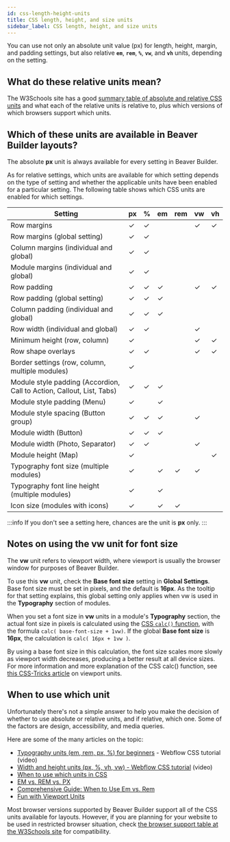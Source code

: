 ```yaml
---
id: css-length-height-units
title: CSS length, height, and size units
sidebar_label: CSS length, height, and size units
---
```


You can use not only an absolute unit value (px) for length, height, margin,
and padding settings, but also relative **`em`**, **`rem`**, **`%`**, **`vw`**,
and **`vh`** units, depending on the setting.

## What do these relative units mean?

The W3Schools site has a good [summary table of absolute and relative CSS units](https://www.w3schools.com/cssref/css_units.asp) and what each of the relative units is relative to, plus which versions of which browsers support
which units.

##  Which of these units are available in Beaver Builder layouts?

The absolute **px** unit is always available for every setting in Beaver
Builder.

As for relative settings, which units are available for which setting depends
on the type of setting and whether the applicable units have been enabled for
a particular setting. The following table shows which CSS units are enabled
for which settings.

Setting  |  px  |  %  |  em  |  rem  |  vw  |  vh  
---|---|---|---|---|---|---  
Row margins  |  ✓  |  ✓  |  |  |  ✓  |  ✓  
Row margins (global setting)  |  ✓  |  ✓  |  |  |  |  
Column margins (individual and global)  |  ✓  |  ✓  |  |  |  |  
Module margins (individual and global)  |  ✓  |  ✓  |  |  |  |  
Row padding  |  ✓  |  ✓  |  ✓  |  |  ✓  |  ✓  
Row padding (global setting)  |  ✓  |  ✓  |  ✓  |  |  |  
Column padding (individual and global)  |  ✓  |  ✓  |  ✓  |  |  |  
Row width (individual and global)  |  ✓  |  ✓  |  |  |  ✓  |  
Minimum height (row, column)  |  ✓  |  |  |  |  ✓  |  ✓  
Row shape overlays  |  ✓  |  ✓  |  |  |  ✓  |  ✓  
Border settings (row, column, multiple modules)  |  ✓  |  |  |  |  |  
Module style padding (Accordion, Call to Action, Callout, List, Tabs)  |  ✓  |  ✓  |  ✓  |  |  |  
Module style padding (Menu)  |  ✓  |  |  ✓  |  |  |  
Module style spacing (Button group)  |  ✓  |   ✓  |  ✓  |  |   ✓  |  
Module width (Button)  |  ✓  |  ✓  |  ✓  |  |  |  
Module width (Photo, Separator)  |  ✓  |  ✓  |  |  |  ✓  |  
Module height (Map)  |  ✓  |  |  |  |  |  ✓  
Typography font size (multiple modules)  |  ✓  |  |  ✓  |  ✓  | ✓ |  
Typography font line height (multiple modules)  |  ✓  |  |  ✓  |  |  |  
Icon size (modules with icons)  |  ✓  |  |  ✓  |  ✓  |  |  

:::info
If you don't see a setting here, chances are the unit is **px** only.
:::

## Notes on using the vw unit for font size

The **vw** unit refers to viewport width, where viewport is usually the browser window for purposes of Beaver Builder.

To use this **vw** unit, check the **Base font size** setting in **Global Settings**. Base font size must be set in pixels, and the default is **16px**. As the tooltip for that setting explains, this global setting only applies when vw is used in the **Typography** section of modules.

When you set a font size in **vw** units in a module's **Typography** section, the actual font size in pixels is calculated using the [CSS `calc()` function](https://www.w3schools.com/cssref/func_calc.asp), with the formula `calc( base-font-size + 1vw)`. If the global **Base font size** is **16px**, the calculation is `calc( 16px + 1vw )`.

By using a base font size in this calculation, the font size scales more slowly as viewport width decreases, producing a better result at all device sizes. For more information and more explanation of the CSS calc() function, see [this CSS-Tricks article](https://css-tricks.com/fun-viewport-units/#article-header-id-1) on viewport units.

## When to use which unit

Unfortunately there's not a simple answer to help you make the decision of
whether to use absolute or relative units, and if relative, which one. Some of
the factors are design, accessibility, and media queries.

Here are some of the many articles on the topic:

  * [Typography units (em, rem, px, %) for beginners](https://www.youtube.com/watch?v=OQXZb3W6sgE) \- Webflow CSS tutorial (video)
  * [Width and height units (px, %, vh, vw) - Webflow CSS tutorial](https://www.youtube.com/watch?v=__KNqdpqji0) (video)
  * [When to use which units in CSS](https://daveredfern.com/use-units-css/)
  * [EM vs. REM vs. PX](https://engageinteractive.co.uk/blog/em-vs-rem-vs-px)
  * [Comprehensive Guide: When to Use Em vs. Rem](https://webdesign.tutsplus.com/tutorials/comprehensive-guide-when-to-use-em-vs-rem--cms-23984)
  * [Fun with Viewport Units](https://css-tricks.com/fun-viewport-units/)

Most browser versions supported by Beaver Builder support all of the CSS units
available for layouts. However, if you are planning for your website to be
used in restricted browser situation, check [the browser support table at the
W3Schools site](https://www.w3schools.com/cssref/css_units.asp) for
compatibility.
